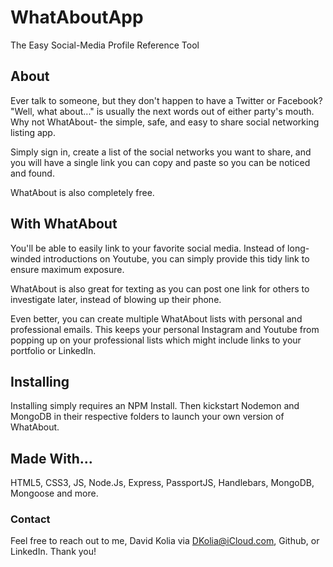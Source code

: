# WhatAboutApp
The Easy Social-Media Profile Reference Tool

## About
Ever talk to someone, but they don't happen to have a Twitter or Facebook? "Well, what about..." is usually the next words out of either party's mouth. Why not WhatAbout- the simple, safe, and easy to share social networking listing app.

Simply sign in, create a list of the social networks you want to share, and you will have a single link you can copy and paste so you can be noticed and found.

WhatAbout is also completely free.

## With WhatAbout
You'll be able to easily link to your favorite social media. Instead of long-winded introductions on Youtube, you can simply provide this tidy link to ensure maximum exposure.

WhatAbout is also great for texting as you can post one link for others to investigate later, instead of blowing up their phone.

Even better, you can create multiple WhatAbout lists with personal and professional emails. This keeps your personal Instagram and Youtube from popping up on your professional lists which might include links to your portfolio or LinkedIn.

## Installing
Installing simply requires an NPM Install. Then kickstart Nodemon and MongoDB in their respective folders to launch your own version of WhatAbout.

## Made With...
HTML5, CSS3, JS, Node.Js, Express, PassportJS, Handlebars, MongoDB, Mongoose and more.

### Contact
Feel free to reach out to me, David Kolia via DKolia@iCloud.com, Github, or LinkedIn. Thank you!
